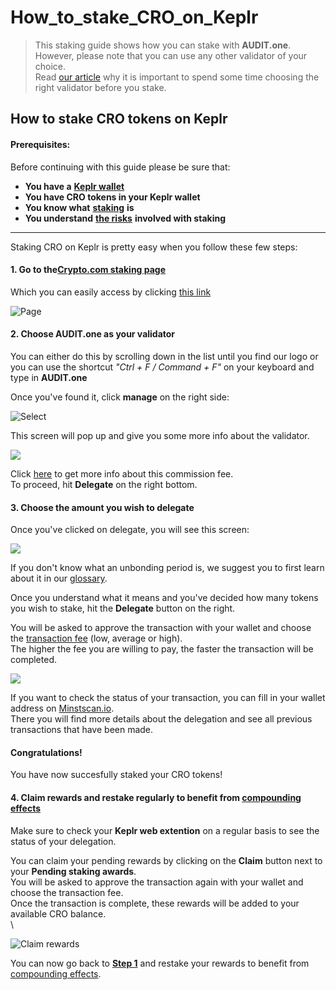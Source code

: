 # How\_to\_stake\_CRO\_on\_Keplr

> This staking guide shows how you can stake with **AUDIT.one**.\
> However, please note that you can use any other validator of your choice.\
> Read [our article](importance\_of\_choosing\_the\_right\_validator.md) why it is important to spend some time choosing the right validator before you stake.

## How to stake CRO tokens on Keplr

#### Prerequisites:

Before continuing with this guide please be sure that:

* **You have a** [**Keplr wallet**](../crypto-wallets/how\_to\_create\_a\_keplr\_wallet.md)
* **You have CRO tokens in your Keplr wallet**
* **You know what** [**staking**](what\_is\_staking.md) **is**
* **You understand** [**the risks**](risks\_of\_staking.md) **involved with staking**

***

Staking CRO on Keplr is pretty easy when you follow these few steps:

#### **1. Go to the**[**Crypto.com staking page**](https://wallet.keplr.app/#/crypto-org/stake)

Which you can easily access by clicking [this link](https://wallet.keplr.app/#/crypto-org/stake)

![Page](https://user-images.githubusercontent.com/95366163/148792606-0766560b-28f0-4952-9e88-2f758c796850.png)

#### **2. Choose AUDIT.one as your validator**

You can either do this by scrolling down in the list until you find our logo or you can use the shortcut _"Ctrl + F / Command + F"_ on your keyboard and type in **AUDIT.one**

Once you've found it, click **manage** on the right side:

![Select](https://user-images.githubusercontent.com/95366163/148793397-92e301ff-e3e4-4bac-ace2-ee3bbcd87ddf.png)

This screen will pop up and give you some more info about the validator.

![](https://user-images.githubusercontent.com/95366163/148533039-a00b4cf5-e902-4923-83bf-d87cd8f8ea27.png)

Click [here](validator\_fee.md) to get more info about this commission fee.\
To proceed, hit **Delegate** on the right bottom.

#### **3. Choose the amount you wish to delegate**

Once you've clicked on delegate, you will see this screen:

![](https://user-images.githubusercontent.com/95366163/148792699-328b249c-1925-4c5a-a220-06bf5474be06.png)

If you don't know what an unbonding period is, we suggest you to first learn about it in our [glossary](unbonding\_period.md).

Once you understand what it means and you've decided how many tokens you wish to stake, hit the **Delegate** button on the right.

You will be asked to approve the transaction with your wallet and choose the [transaction fee](transaction\_fees.md) (low, average or high).\
The higher the fee you are willing to pay, the faster the transaction will be completed.

![](https://user-images.githubusercontent.com/95366163/148792781-75818591-637e-4ce4-8dfa-ce352b4e6866.png)

If you want to check the status of your transaction, you can fill in your wallet address on [Minstscan.io](https://www.mintscan.io/crypto-org).\
There you will find more details about the delegation and see all previous transactions that have been made.

#### **Congratulations!**

You have now succesfully staked your CRO tokens!

#### **4. Claim rewards and restake regularly to benefit from** [**compounding effects**](compounding\_interest.md)

Make sure to check your **Keplr web extention** on a regular basis to see the status of your delegation.

You can claim your pending rewards by clicking on the **Claim** button next to your **Pending staking awards**.\
You will be asked to approve the transaction again with your wallet and choose the transaction fee.\
Once the transaction is complete, these rewards will be added to your available CRO balance.\
\


![Claim rewards](https://user-images.githubusercontent.com/95366163/148792973-f7ddab65-01bf-4cea-a348-bdf84e610c03.png)

You can now go back to [**Step 1**](how\_to\_stake\_cro\_on\_keplr.md#step1) and restake your rewards to benefit from [compounding effects](compounding\_interest.md).
